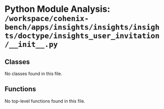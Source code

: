 # Python Module Analysis: `/workspace/cohenix-bench/apps/insights/insights/insights/doctype/insights_user_invitation/__init__.py`

## Classes

No classes found in this file.


## Functions

No top-level functions found in this file.
